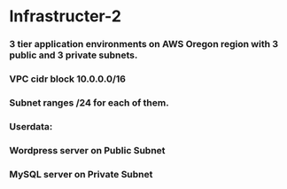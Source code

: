 # Infrastructer-2
### 3 tier application environments on AWS Oregon region with 3 public and 3 private subnets.
### VPC cidr block 10.0.0.0/16
### Subnet ranges /24 for each of them.
### Userdata:
###	    Wordpress server on Public Subnet
###	    MySQL server on Private Subnet
